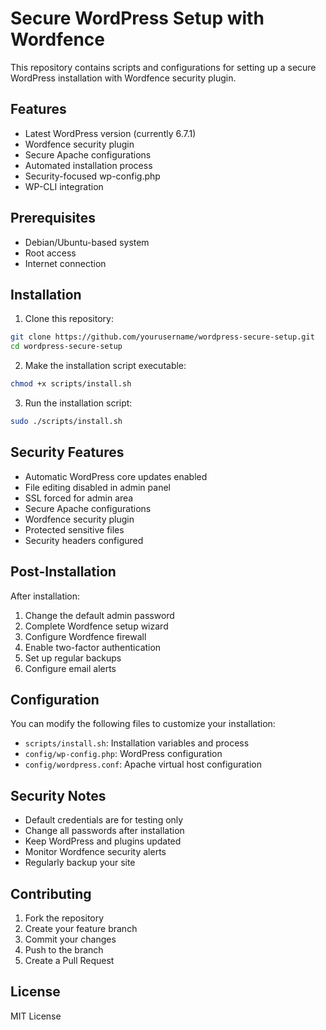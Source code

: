 # Secure WordPress Setup with Wordfence

This repository contains scripts and configurations for setting up a secure WordPress installation with Wordfence security plugin.

## Features

- Latest WordPress version (currently 6.7.1)
- Wordfence security plugin
- Secure Apache configurations
- Automated installation process
- Security-focused wp-config.php
- WP-CLI integration

## Prerequisites

- Debian/Ubuntu-based system
- Root access
- Internet connection

## Installation

1. Clone this repository:
```bash
git clone https://github.com/yourusername/wordpress-secure-setup.git
cd wordpress-secure-setup
```

2. Make the installation script executable:
```bash
chmod +x scripts/install.sh
```

3. Run the installation script:
```bash
sudo ./scripts/install.sh
```

## Security Features

- Automatic WordPress core updates enabled
- File editing disabled in admin panel
- SSL forced for admin area
- Secure Apache configurations
- Wordfence security plugin
- Protected sensitive files
- Security headers configured

## Post-Installation

After installation:

1. Change the default admin password
2. Complete Wordfence setup wizard
3. Configure Wordfence firewall
4. Enable two-factor authentication
5. Set up regular backups
6. Configure email alerts

## Configuration

You can modify the following files to customize your installation:

- `scripts/install.sh`: Installation variables and process
- `config/wp-config.php`: WordPress configuration
- `config/wordpress.conf`: Apache virtual host configuration

## Security Notes

- Default credentials are for testing only
- Change all passwords after installation
- Keep WordPress and plugins updated
- Monitor Wordfence security alerts
- Regularly backup your site

## Contributing

1. Fork the repository
2. Create your feature branch
3. Commit your changes
4. Push to the branch
5. Create a Pull Request

## License

MIT License